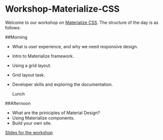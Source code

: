 # Workshop-Materialize-CSS

Welcome to our workshop on [Materialize CSS](http://materializecss.com/). The structure of the day is as follows:

##Morning
- What is user experience, and why we need responsive design.
- Intro to Materialize framework.
- Using a grid layout.
- Grid layout task.
- Developer skills and exploring the documentation.


  Lunch

##Afternoon
- What are the priniciples of Material Design?
- Using Materialize components.
- Build your own site.


[Slides for the workshop](https://docs.google.com/presentation/d/1GkAfAP2OLlDsEnvYBm0MMiVv_EgEgTHHondXDMa9Sic/edit?usp=sharing)
